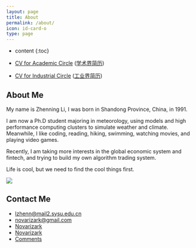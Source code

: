 ```yaml
---
layout: page
title: About
permalink: /about/
icon: id-card-o 
type: page
---
```


* content
{:toc}


* [CV for Academic Circle](https://github.com/Novarizark/Novarizark.github.io/raw/master/uploads/2018/cv/CV-Academic-English.pdf)  ([学术界简历](https://github.com/Novarizark/Novarizark.github.io/raw/master/uploads/2018/cv/CV-Academic-Chinese.pdf))
* [CV for Industrial Circle](https://github.com/Novarizark/Novarizark.github.io/raw/master/uploads/2018/cv/CV-Academic-English.pdf) ([工业界简历](https://github.com/Novarizark/Novarizark.github.io/raw/master/uploads/2018/cv/CV-Industrial-Chinese.pdf))

## About Me

My name is Zhenning Li, I was born in Shandong Province, China, in 1991. 

I am now a Ph.D student majoring in meteorology, using models and high performance computing clusters to simulate weather and climate. Meanwhile, I like coding, reading, hiking, swimming, watching movies, and playing video games.

Recently, I am taking more interests in the global economic system and fintech, and trying to build my own algorithm trading system.

Life is cool, but we need to find the cool things first.

![](http://ww1.sinaimg.cn/large/73ebdc71gy1fmzzdtzucxj20wu0kugmh.jpg)

## Contact Me

* [<i style="font-size: 20px" class="fa fa-envelope-o"></i>](lzhenn@mail2.sysu.edu.cn) [lzhenn@mail2.sysu.edu.cn](lzhenn@mail2.sysu.edu.cn)
* [<i style="font-size: 20px" class="fa fa-envelope"></i>](novarizark@gmail.com) [novarizark@gmail.com](novarizark@gmail.com)
* [<i style="font-size: 20px" class="fa fa-weixin"></i>](https://raw.githubusercontent.com/Novarizark/Novarizark.github.io/master/uploads/WeChatID.jpg) [Novarizark](https://raw.githubusercontent.com/Novarizark/Novarizark.github.io/master/uploads/WeChatID.jpg)
* [<i style="font-size: 20px" class="fa fa-github"></i>](https://github.com/Novarizark) [Novarizark](https://github.com/Novarizark)
* [<i style="font-size: 20px" class="fa fa-comments"></i>](https://novarizark.github.io/comments/) [Comments](https://novarizark.github.io/comments/)
  
